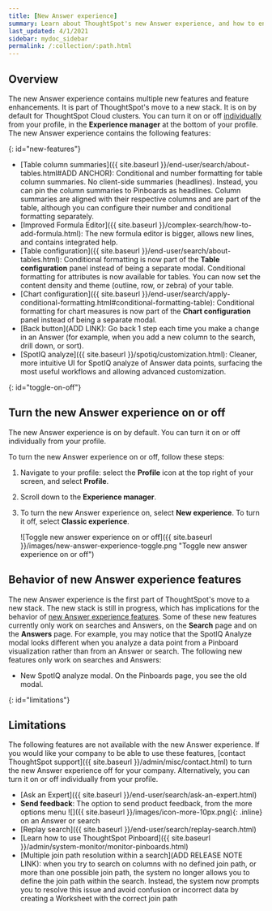 ```yaml
---
title: [New Answer experience]
summary: Learn about ThoughtSpot's new Answer experience, and how to enable it.
last_updated: 4/1/2021
sidebar: mydoc_sidebar
permalink: /:collection/:path.html
---
```


## Overview

The new Answer experience contains multiple new features and feature enhancements. It is part of ThoughtSpot's move to a new stack. It is on by default for ThoughtSpot Cloud clusters. You can turn it on or off [individually](#toggle-on-off) from your profile, in the **Experience manager** at the bottom of your profile. The new Answer experience contains the following features:

{: id="new-features"}
* [Table column summaries]({{ site.baseurl }}/end-user/search/about-tables.html#ADD ANCHOR): Conditional and number formatting for table column summaries. No client-side summaries (headlines). Instead, you can pin the column summaries to Pinboards as headlines. Column summaries are aligned with their respective columns and are part of the table, although you can configure their number and conditional formatting separately.
* [Improved Formula Editor]({{ site.baseurl }}/complex-search/how-to-add-formula.html): The new formula editor is bigger, allows new lines, and contains integrated help.
* [Table configuration]({{ site.baseurl }}/end-user/search/about-tables.html): Conditional formatting is now part of the **Table configuration** panel instead of being a separate modal. Conditional formatting for attributes is now available for tables. You can now set the content density and theme (outline, row, or zebra) of your table.
* [Chart configuration]({{ site.baseurl }}/end-user/search/apply-conditional-formatting.html#conditional-formatting-table): Conditional formatting for chart measures is now part of the **Chart configuration** panel instead of being a separate modal.
* [Back button](ADD LINK): Go back 1 step each time you make a change in an Answer (for example, when you add a new column to the search, drill down, or sort).
* [SpotIQ analyze]({{ site.baseurl }}/spotiq/customization.html): Cleaner, more intuitive UI for SpotIQ analyze of Answer data points, surfacing the most useful workflows and allowing advanced customization.

{: id="toggle-on-off"}
## Turn the new Answer experience on or off
The new Answer experience is on by default. You can turn it on or off individually from your profile.

To turn the new Answer experience on or off, follow these steps:

1. Navigate to your profile: select the **Profile** icon at the top right of your screen, and select **Profile**.

2. Scroll down to the **Experience manager**.

3. To turn the new Answer experience on, select **New experience**. To turn it off, select **Classic experience**.

    ![Toggle new answer experience on or off]({{ site.baseurl }}/images/new-answer-experience-toggle.png "Toggle new answer experience on or off")

## Behavior of new Answer experience features
The new Answer experience is the first part of ThoughtSpot's move to a new stack. The new stack is still in progress, which has implications for the behavior of [new Answer experience features](#new-features). Some of these new features currently only work on searches and Answers, on the **Search** page and on the **Answers** page. For example, you may notice that the SpotIQ Analyze modal looks different when you analyze a data point from a Pinboard visualization rather than from an Answer or search. The following new features only work on searches and Answers:

- New SpotIQ analyze modal. On the Pinboards page, you see the old modal.

{: id="limitations"}
## Limitations
The following features are not available with the new Answer experience. If you would like your company to be able to use these features, [contact ThoughtSpot support]({{ site.baseurl }}/admin/misc/contact.html) to turn the new Answer experience off for your company. Alternatively, you can turn it on or off individually from your profile.

* [Ask an Expert]({{ site.baseurl }}/end-user/search/ask-an-expert.html)
* **Send feedback**: The option to send product feedback, from the more options menu ![]({{ site.baseurl }}/images/icon-more-10px.png){: .inline} on an Answer or search
* [Replay search]({{ site.baseurl }}/end-user/search/replay-search.html)
* [Learn how to use ThoughtSpot Pinboard]({{ site.baseurl }}/admin/system-monitor/monitor-pinboards.html)
* [Multiple join path resolution within a search](ADD RELEASE NOTE LINK): when you try to search on columns with no defined join path, or more than one possible join path, the system no longer allows you to define the join path within the search. Instead, the system now prompts you to resolve this issue and avoid confusion or incorrect data by creating a Worksheet with the correct join path

